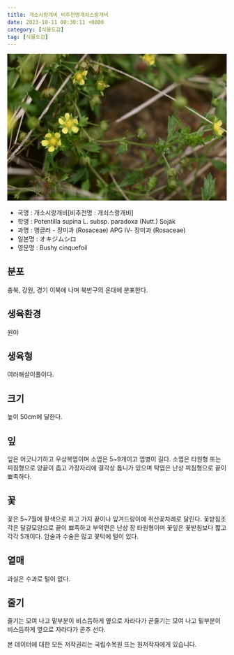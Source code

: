 ```yaml
---
title: 개소시랑개비_비추천명개쇠스랑개비
date: 2023-10-11 00:30:11 +0800
category: [식물도감]
tag: [식물도감]
---
```




![개소시랑개비[비추천명 : 개쇠스랑개비]](/assets/img/fileUpload/plants/basic/Rosaceae/Potentilla/26762/9_th2.jpg)
- 국명 : 개소시랑개비[비추천명 : 개쇠스랑개비]
- 학명 : Potentilla supina L. subsp. paradoxa (Nutt.) Soják
- 과명 : 앵글러 - 장미과 (Rosaceae) APG Ⅳ- 장미과 (Rosaceae)
- 일본명 : オキジムシロ
- 영문명 : Bushy cinquefoil


## 분포
충북, 강원, 경기 이북에 나며 북반구의 온대에 분포한다.
## 생육환경
원야
## 생육형
여러해살이풀이다.
## 크기
높이 50cm에 달한다.
## 잎
잎은 어긋나기하고 우상복엽이며 소엽은 5~9개이고 엽병이 길다. 소엽은 타원형 또는 피침형으로 양끝이 좁고 가장자리에 결각상 톱니가 있으며 탁엽은 난상 피침형으로 끝이 뾰족하다.
## 꽃
꽃은 5~7월에 황색으로 피고 가지 끝이나 잎겨드랑이에 취산꽃차례로 달린다. 꽃받침조각은 달걀모양으로 끝이 뾰족하고 부악편은 난상 장 타원형이며 꽃잎은 꽃받침보다 짧고 각각 5개이다. 암술과 수술은 많고 꽃턱에 털이 있다.
## 열매
과실은 수과로 털이 없다.
## 줄기
줄기는 모여 나고 밑부분이 비스듬하게 옆으로 자라다가 곧줄기는 모여 나고 밑부분이 비스듬하게 옆으로 자라다가 곧추 선다.






본 데이터에 대한 모든 저작권리는 국립수목원 또는 원저작자에게 있습니다.
